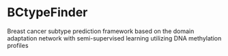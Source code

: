 # BCtypeFinder
Breast cancer subtype prediction framework based on the domain adaptation network with semi-supervised learning utilizing DNA methylation profiles
